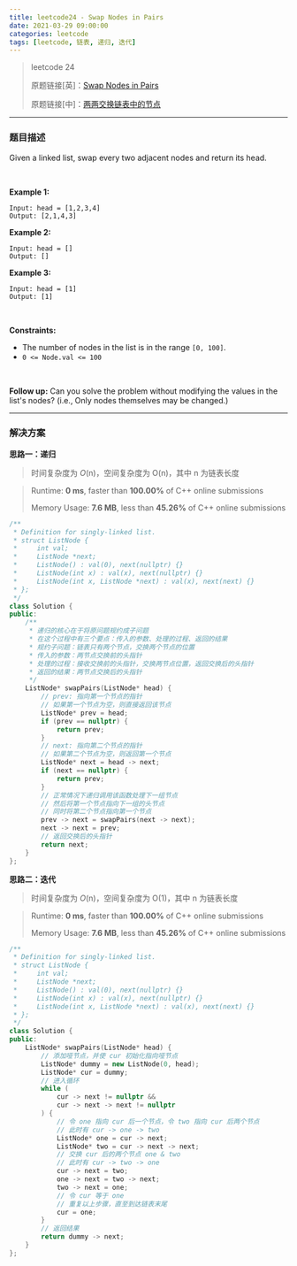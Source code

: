 ```yaml
---
title: leetcode24 - Swap Nodes in Pairs
date: 2021-03-29 09:00:00
categories: leetcode
tags: [leetcode, 链表, 递归, 迭代]
---
```


> leetcode 24
>
> 原题链接[英]：[Swap Nodes in Pairs](https://leetcode.com/problems/swap-nodes-in-pairs/)
>
> 原题链接[中]：[两两交换链表中的节点](https://leetcode-cn.com/problems/swap-nodes-in-pairs/)

<!--more-->

------

### 题目描述

Given a linked list, swap every two adjacent nodes and return its head.

<br/>

**Example 1:**

```
Input: head = [1,2,3,4]
Output: [2,1,4,3]
```

**Example 2:**

```
Input: head = []
Output: []
```

**Example 3:**

```
Input: head = [1]
Output: [1]
```

<br/>

**Constraints:**

- The number of nodes in the list is in the range `[0, 100]`.
- `0 <= Node.val <= 100`

<br/>

**Follow up:** Can you solve the problem without modifying the values in the list's nodes? (i.e., Only nodes themselves may be changed.)

------

### 解决方案

**思路一：递归**

> 时间复杂度为 *O*(n)，空间复杂度为 O(n)，其中 n 为链表长度

> Runtime: **0 ms**, faster than **100.00%** of C++ online submissions
>
> Memory Usage: **7.6 MB**, less than **45.26%** of C++ online submissions

```c++
/**
 * Definition for singly-linked list.
 * struct ListNode {
 *     int val;
 *     ListNode *next;
 *     ListNode() : val(0), next(nullptr) {}
 *     ListNode(int x) : val(x), next(nullptr) {}
 *     ListNode(int x, ListNode *next) : val(x), next(next) {}
 * };
 */
class Solution {
public:
    /**
     * 递归的核心在于将原问题规约成子问题
     * 在这个过程中有三个要点：传入的参数、处理的过程、返回的结果
     * 规约子问题：链表只有两个节点，交换两个节点的位置
     * 传入的参数：两节点交换前的头指针
     * 处理的过程：接收交换前的头指针，交换两节点位置，返回交换后的头指针
     * 返回的结果：两节点交换后的头指针
     */
    ListNode* swapPairs(ListNode* head) {
        // prev: 指向第一个节点的指针
        // 如果第一个节点为空，则直接返回该节点
        ListNode* prev = head;
        if (prev == nullptr) {
            return prev;
        }
        // next: 指向第二个节点的指针
        // 如果第二个节点为空，则返回第一个节点
        ListNode* next = head -> next;
        if (next == nullptr) {
            return prev;
        }
        // 正常情况下递归调用该函数处理下一组节点
        // 然后将第一个节点指向下一组的头节点
        // 同时将第二个节点指向第一个节点
        prev -> next = swapPairs(next -> next);
        next -> next = prev;
        // 返回交换后的头指针
        return next;
    }
};
```

**思路二：迭代**

> 时间复杂度为 *O*(n)，空间复杂度为 O(1)，其中 n 为链表长度

> Runtime: **0 ms**, faster than **100.00%** of C++ online submissions
>
> Memory Usage: **7.6 MB**, less than **45.26%** of C++ online submissions

```c++
/**
 * Definition for singly-linked list.
 * struct ListNode {
 *     int val;
 *     ListNode *next;
 *     ListNode() : val(0), next(nullptr) {}
 *     ListNode(int x) : val(x), next(nullptr) {}
 *     ListNode(int x, ListNode *next) : val(x), next(next) {}
 * };
 */
class Solution {
public:
    ListNode* swapPairs(ListNode* head) {
        // 添加哑节点，并使 cur 初始化指向哑节点
        ListNode* dummy = new ListNode(0, head);
        ListNode* cur = dummy;
        // 进入循环
        while (
            cur -> next != nullptr &&
            cur -> next -> next != nullptr
        ) {
            // 令 one 指向 cur 后一个节点，令 two 指向 cur 后两个节点
            // 此时有 cur -> one -> two
            ListNode* one = cur -> next;
            ListNode* two = cur -> next -> next;
            // 交换 cur 后的两个节点 one & two
            // 此时有 cur -> two -> one
            cur -> next = two;
            one -> next = two -> next;
            two -> next = one;
            // 令 cur 等于 one
            // 重复以上步骤，直至到达链表末尾
            cur = one;
        }
        // 返回结果
        return dummy -> next;
    }
};
```

